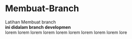 # Membuat-Branch
Latihan Membuat branch  <br>
**ini didalam branch developmen** <br>
lorem lorem lorem lorem lorem lorem lorem lorem lorem lore
